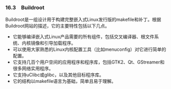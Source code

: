 ### 16.3　Buildroot

Buildroot是一组设计用于构建完整嵌入式Linux发行版的makefile和补丁。根据Buildroot网站的描述，它的主要特性包括以下几点。

+ 它能够编译嵌入式Linux产品需要的所有组件，包括交叉编译器、根文件系统、内核镜像和引导加载程序。
+ 可以使用大家熟悉的Linux内核配置工具（比如menuconfig）对它进行简单的配置。
+ 它支持几百个用户空间的应用程序和程序库，包括GTK2、Qt、GStreamer和很多网络实用程序。
+ 它支持uClibc或glibc，以及其他目标程序库。
+ 它的结构以makefile语言为基础，简单且易于理解。

